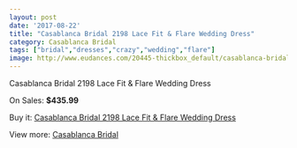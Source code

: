 ```yaml
---
layout: post
date: '2017-08-22'
title: "Casablanca Bridal 2198 Lace Fit & Flare Wedding Dress"
category: Casablanca Bridal
tags: ["bridal","dresses","crazy","wedding","flare"]
image: http://www.eudances.com/20445-thickbox_default/casablanca-bridal-2198-lace-fit-flare-wedding-dress.jpg
---
```

Casablanca Bridal 2198 Lace Fit & Flare Wedding Dress

On Sales: **$435.99**
<a href="https://www.eudances.com/en/casablanca-bridal/6137-casablanca-bridal-2198-lace-fit-flare-wedding-dress.html"><amp-img layout="responsive" width="600" height="600" src="//www.eudances.com/20445-thickbox_default/casablanca-bridal-2198-lace-fit-flare-wedding-dress.jpg" alt="Casablanca Bridal 2198 Lace Fit & Flare Wedding Dress 0" /></a>
<a href="https://www.eudances.com/en/casablanca-bridal/6137-casablanca-bridal-2198-lace-fit-flare-wedding-dress.html"><amp-img layout="responsive" width="600" height="600" src="//www.eudances.com/20447-thickbox_default/casablanca-bridal-2198-lace-fit-flare-wedding-dress.jpg" alt="Casablanca Bridal 2198 Lace Fit & Flare Wedding Dress 1" /></a>
<a href="https://www.eudances.com/en/casablanca-bridal/6137-casablanca-bridal-2198-lace-fit-flare-wedding-dress.html"><amp-img layout="responsive" width="600" height="600" src="//www.eudances.com/20446-thickbox_default/casablanca-bridal-2198-lace-fit-flare-wedding-dress.jpg" alt="Casablanca Bridal 2198 Lace Fit & Flare Wedding Dress 2" /></a>

Buy it: [Casablanca Bridal 2198 Lace Fit & Flare Wedding Dress](https://www.eudances.com/en/casablanca-bridal/6137-casablanca-bridal-2198-lace-fit-flare-wedding-dress.html "Casablanca Bridal 2198 Lace Fit & Flare Wedding Dress")

View more: [Casablanca Bridal](https://www.eudances.com/en/4-casablanca-bridal "Casablanca Bridal")